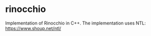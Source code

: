 # rinocchio
Implementation of Rinocchio in C++.
The implementation uses NTL: https://www.shoup.net/ntl/
